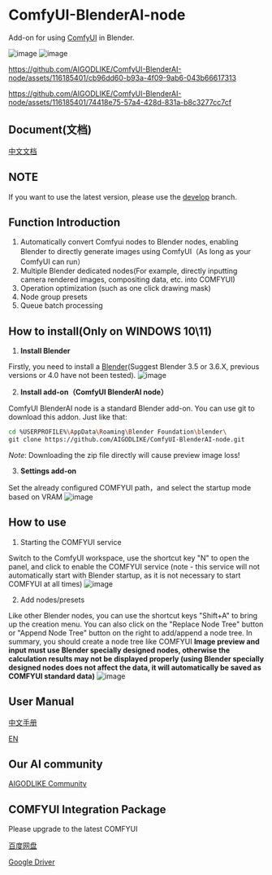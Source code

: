 # ComfyUI-BlenderAI-node
Add-on for using [ComfyUI](https://github.com/comfyanonymous/ComfyUI) in Blender.

![image](https://github.com/AIGODLIKE/ComfyUI-BlenderAI-node/assets/116185401/f087f254-5486-4d9f-9a13-d327abed3e14)
![image](https://github.com/AIGODLIKE/ComfyUI-BlenderAI-node/assets/116185401/66a52f47-7057-42af-9775-21c240e9782e)


https://github.com/AIGODLIKE/ComfyUI-BlenderAI-node/assets/116185401/cb96dd60-b93a-4f09-9ab6-043b66617313


https://github.com/AIGODLIKE/ComfyUI-BlenderAI-node/assets/116185401/74418e75-57a4-428d-831a-b8c3277cc7cf


## Document(文档)
[中文文档](README_CN.md)

## NOTE 

If you want to use the latest version, please use the [develop](https://github.com/AIGODLIKE/ComfyUI-BlenderAI-node/tree/develop) branch.
## Function Introduction
1. Automatically convert Comfyui nodes to Blender nodes, enabling Blender to directly generate images using ComfyUI（As long as your ComfyUI can run）
2. Multiple Blender dedicated nodes(For example, directly inputting camera rendered images, compositing data, etc. into COMFYUI)
3. Operation optimization (such as one click drawing mask)
4. Node group presets
5. Queue batch processing
## How to install(Only on WINDOWS 10\11)

1. **Install Blender**

Firstly, you need to install a [Blender](https://www.blender.org/download/)(Suggest Blender 3.5 or 3.6.X, previous versions or 4.0 have not been tested).
![image](https://github.com/AIGODLIKE/ComfyUI-BlenderAI-node/assets/116185401/aacf1cfe-ae44-4930-9a93-c226a8408066)

2. **Install add-on（ComfyUI BlenderAI node）**

ComfyUI BlenderAI node is a standard Blender add-on. You can use git to download this addon. Just like that:
```bash
cd %USERPROFILE%\AppData\Roaming\Blender Foundation\blender\
git clone https://github.com/AIGODLIKE/ComfyUI-BlenderAI-node.git
```
*Note*: Downloading the zip file directly will cause preview image loss!


3. **Settings add-on**

Set the already configured COMFYUI path，and select the startup mode based on VRAM
![image](https://github.com/AIGODLIKE/ComfyUI-BlenderAI-node/assets/116185401/5d081ee7-0b2a-4871-bdf9-ada05bb12831)


## How to use

1. Starting the COMFYUI service

Switch to the ComfyUI workspace, use the shortcut key "N" to open the panel, and click to enable the COMFYUI service (note - this service will not automatically start with Blender startup, as it is not necessary to start COMFYUI at all times)
![image](https://github.com/AIGODLIKE/ComfyUI-BlenderAI-node/assets/116185401/eef864fb-ee69-4432-970e-8ebf6f4916e6)

2. Add nodes/presets

Like other Blender nodes, you can use the shortcut keys "Shift+A" to bring up the creation menu. You can also click on the "Replace Node Tree" button or "Append Node Tree" button on the right to add/append a node tree. In summary, you should create a node tree like COMFYUI
**Image preview and input must use Blender specially designed nodes, otherwise the calculation results may not be displayed properly (using Blender specially designed nodes does not affect the data, it will automatically be saved as COMFYUI standard data)**
![image](https://github.com/AIGODLIKE/ComfyUI-BlenderAI-node/assets/116185401/22c68423-07aa-4a07-93a9-9354880276e1)


## User Manual

[中文手册](https://shimo.im/docs/Ee32m0w80rfLp4A2)

[EN](https://shimo.im/docs/JSforXF1JC8lSphG)

## Our AI community

[AIGODLIKE Community](https://www.aigodlike.com/)

## COMFYUI Integration Package

Please upgrade to the latest COMFYUI

[百度网盘](https://pan.baidu.com/s/1bnVWO9AuurPl2mn9Uc57vg?pwd=2333)

[Google Driver](https://drive.google.com/drive/folders/1Akqh3qPt-Zzi_clqkoCwCl_Xjo78FfbM?usp=sharing)

